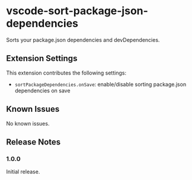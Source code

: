 # vscode-sort-package-json-dependencies

Sorts your package.json dependencies and devDependencies.

## Extension Settings

This extension contributes the following settings:

- `sortPackageDependencies.onSave`: enable/disable sorting package.json dependencies on save

## Known Issues

No known issues.

## Release Notes

### 1.0.0

Initial release.

